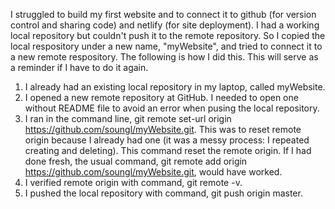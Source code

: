 I struggled to build my first website and to connect it to github (for version control and sharing code) and netlify (for site deployment). I had a working local repository but couldn't push it to the remote repository. So I copied the local respository under a new name, "myWebsite", and tried to connect it to a new remote respository. The following is how I did this. This will serve as a reminder if I have to do it again.

1. I already had an existing local repository in my laptop, called myWebsite.
2. I opened a new remote repository at GitHub. I needed to open one without README file to avoid an error when pusing the local repository.
3. I ran in the command line, git remote set-url origin https://github.com/soungl/myWebsite.git. This was to reset remote origin because I already had one (it was a messy process: I repeated creating and deleting). This command reset the remote origin. If I had done fresh, the usual command, git remote add origin https://github.com/soungl/myWebsite.git, would have worked.
4. I verified remote origin with command, git remote -v.
5. I pushed the local repository with command, git push origin master.